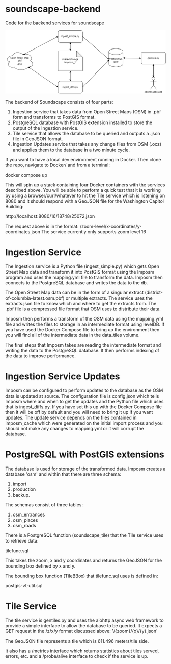 # soundscape-backend
Code for the backend services for soundscape

![architecture](soundscape-backend.png)

The backend of Soundscape consists of four parts:

1. Ingestion service that takes data from Open Street Maps (OSM) in .pbf form and transforms to PostGIS format.
2. PostgreSQL database with PostGIS extension installed to store the output of the Ingestion service.
3. Tile service that allows the database to be queried and outputs a .json file in GeoJSON format.
4. Ingestion Updates service that takes any change files from OSM (.ocz) and applies them to the database in a two minute cycle.

If you want to have a local dev environment running in Docker. Then clone the repo, navigate to Docker/ and from a terminal: 

docker compose up

This will spin up a stack containing four Docker containers with the services described above. You will be able to perform a quick test that it is working by using a browser/curl/whatever to hit the Tile service which is listening on 8080 and it should respond with a GeoJSON file for the Washington Capitol Building: 

http://localhost:8080/16/18748/25072.json

The request above is in the format: /zoom-level/x-coordinates/y-coordinates.json The service currently only supports zoom level 16

# Ingestion Service

The Ingestion service is a Python file (ingest_simple.py) which gets Open Street Map data and transform it into PostGIS format using the Imposm program and uses the mapping.yml file to transform the data. Imposm then connects to the PostgreSQL database and writes the data to the db.

The Open Street Map data can be in the form of a singular extract (district-of-columbia-latest.osm.pbf) or multiple extracts. The service uses the extracts.json file to know which and where to get the extracts from. The .pbf file is a compressed file format that OSM uses to distribute their data.

Imposm then performs a transform of the OSM data using the mapping.yml file and writes the files to storage in an intermediate format using levelDB. If you have used the Docker Compose file to bring up the environment then you will find all of the intermediate data in the data_tiles volume.

The final steps that Imposm takes are reading the intermediate format and writing the data to the PostgreSQL database. It then performs indexing of the data to improve performance.

# Ingestion Service Updates

Imposm can be configured to perform updates to the database as the OSM data is updated at source. The configuration file is config.json which tells Imposm where and when to get the updates and the Python file which uses that is ingest_diffs.py. If you have set this up with the Docker Compose file then it will be off by default and you will need to bring it up if you want updates. The update service depends on the files contained in imposm_cache which were generated on the initial import process and you should not make any changes to mapping.yml or it will corrupt the database.

# PostgreSQL with PostGIS extensions

The database is used for storage of the transformed data. Imposm creates a database 'osm' and within that there are three schema: 
1. import
2. production
3. backup.

The schemas consist of three tables: 
1. osm_entrances
2. osm_places
3. osm_roads

There is a PostgreSQL function (soundscape_tile) that the Tile service uses to retrieve data:  

tilefunc.sql

This takes the zoom, x and y coordinates and returns the GeoJSON for the bounding box defined by x and y.

The bounding box function (TileBBox) that tilefunc.sql uses is defined in:

postgis-vt-util.sql

# Tile Service

The tile service is gentiles.py and uses the aiohttp async web framework to provide a simple interface to allow the database to be queried. It expects a GET request in the /z/x/y format discussed above:
'/{zoom}/{x}/{y}.json'

The GeoJSON file represents a tile which is 611.496 meters/tile side.

It also has a /metrics interface which returns statistics about tiles served, errors, etc. and a /probe/alive interface to check if the service is up.
